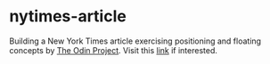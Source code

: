 # nytimes-article
Building a New York Times article exercising positioning and floating concepts by [The Odin Project][1].
Visit this [link][2] if interested.

[1]:http://www.theodinproject.com/courses/html5-and-css3/lessons/positioning-and-floating-elements
[2]:https://l0rdcafe.github.io/nytimes-article

